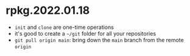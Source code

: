 # rpkg.2022.01.18

- `init` and `clone` are one-time operations
- it's good to create a `~/git` folder for all your repositories
- `git pull origin main`: bring down the `main` branch from the remote `origin`
